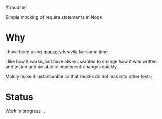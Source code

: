 #fraudster

Simple mocking of require statements in Node

# Why

I have been using [mockery](https://github.com/mfncooper/mockery) heavily for some time.

I like how it works, but have always wanted to change how it was written and tested and be able to implement changes quickly.

Mainly make it instanceable so that mocks do not leak into other tests;


# Status

Work in progress...